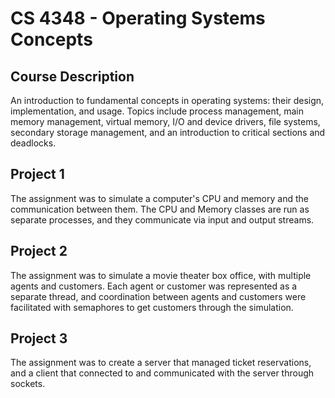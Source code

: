 # CS 4348 - Operating Systems Concepts
## Course Description
An introduction to fundamental concepts in operating systems: their design, implementation, and usage. Topics include process management, main memory management, virtual memory, I/O and device drivers, file systems, secondary storage management, and an introduction to critical sections and deadlocks.

## Project 1
The assignment was to simulate a computer's CPU and memory and the communication between them. The CPU and Memory classes are run as separate processes, and they communicate via input and output streams.

## Project 2
The assignment was to simulate a movie theater box office, with multiple agents and customers. Each agent or customer was represented as a separate thread, and coordination between agents and customers were facilitated with semaphores to get customers through the simulation.

## Project 3
The assignment was to create a server that managed ticket reservations, and a client that connected to and communicated with the server through sockets.
